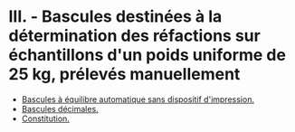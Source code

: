 # III. - Bascules destinées à la détermination des réfactions sur échantillons d'un poids uniforme de 25 kg, prélevés manuellement

- [Bascules à équilibre automatique sans dispositif d'impression.](bascules-a)
- [Bascules décimales.](bascules-decimales)
- [Constitution.](constitution)
